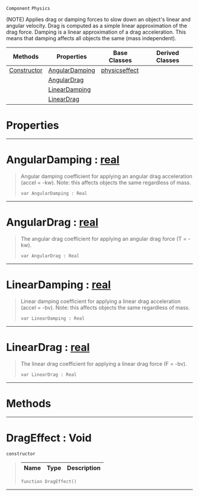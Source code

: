 `Component` `Physics`



(NOTE) Applies drag or damping forces to slow down an object's linear and angular velocity. Drag is computed as a simple linear approximation of the drag force. Damping is a linear approximation of a drag acceleration. This means that damping affects all objects the same (mass independent).

|Methods|Properties|Base Classes|Derived Classes|
|---|---|---|---|
|[ Constructor](https://plasmaengine.github.io/PlasmaDocs/Plasma1/C++/code_reference/class_reference/drageffect.md#drageffect-void)|[ AngularDamping](https://plasmaengine.github.io/PlasmaDocs/Plasma1/C++/code_reference/class_reference/drageffect.md#angulardamping-plasma-engi)|[physicseffect](https://plasmaengine.github.io/PlasmaDocs/Plasma1/C++/code_reference/class_reference/physicseffect.md)| |
| |[ AngularDrag](https://plasmaengine.github.io/PlasmaDocs/Plasma1/C++/code_reference/class_reference/drageffect.md#angulardrag-plasma-engine)| | |
| |[ LinearDamping](https://plasmaengine.github.io/PlasmaDocs/Plasma1/C++/code_reference/class_reference/drageffect.md#lineardamping-plasma-engin)| | |
| |[ LinearDrag](https://plasmaengine.github.io/PlasmaDocs/Plasma1/C++/code_reference/class_reference/drageffect.md#lineardrag-plasma-engine-d)| | |


 #  Properties


---  
 #  AngularDamping : [real](https://plasmaengine.github.io/PlasmaDocs/Plasma1/C++/code_reference/lightning_base_types/real.md)

> Angular damping coefficient for applying an angular drag acceleration (accel = -kw). Note: this affects objects the same regardless of mass.
> ``` lang=cpp, name=Lightning
> var AngularDamping : Real


---  
 #  AngularDrag : [real](https://plasmaengine.github.io/PlasmaDocs/Plasma1/C++/code_reference/lightning_base_types/real.md)

> The angular drag coefficient for applying an angular drag force (T = -kw).
> ``` lang=cpp, name=Lightning
> var AngularDrag : Real


---  
 #  LinearDamping : [real](https://plasmaengine.github.io/PlasmaDocs/Plasma1/C++/code_reference/lightning_base_types/real.md)

> Linear damping coefficient for applying a linear drag acceleration (accel = -bv). Note: this affects objects the same regardless of mass.
> ``` lang=cpp, name=Lightning
> var LinearDamping : Real


---  
 #  LinearDrag : [real](https://plasmaengine.github.io/PlasmaDocs/Plasma1/C++/code_reference/lightning_base_types/real.md)

> The linear drag coefficient for applying a linear drag force (F = -bv).
> ``` lang=cpp, name=Lightning
> var LinearDrag : Real


---  
 #  Methods


---  
 #  DragEffect : Void

 `constructor`

> 
> |Name|Type|Description|
> |---|---|---|
> ``` lang=cpp, name=Lightning
> function DragEffect()
> ``` 


---  
 

 